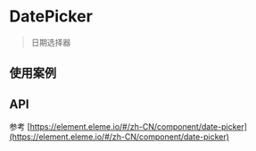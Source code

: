 # DatePicker

> 日期选择器

## 使用案例

<dumi-previewer demoPath="guide/date-picker/base" />

## API

参考 [https://element.eleme.io/#/zh-CN/component/date-picker](https://element.eleme.io/#/zh-CN/component/date-picker)
